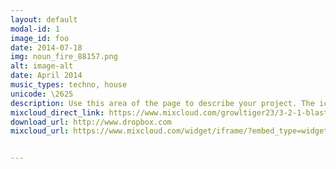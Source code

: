 ```yaml
---
layout: default
modal-id: 1
image_id: foo
date: 2014-07-18
img: noun_fire_88157.png
alt: image-alt
date: April 2014
music_types: techno, house
unicode: \2625
description: Use this area of the page to describe your project. The icon above is part of a free icon set by <a href="https://sellfy.com/p/8Q9P/jV3VZ/">Flat Icons</a>. On their website, you can download their free set with 16 icons, or you can purchase the entire set with 146 icons for only $12!
mixcloud_direct_link: https://www.mixcloud.com/growltiger23/3-2-1-blastoff/
download_url: http://www.dropbox.com
mixcloud_url: https://www.mixcloud.com/widget/iframe/?embed_type=widget_standard&amp;embed_uuid=0f246e28-e144-415d-9f8e-404e55be2917&amp;feed=https%3A%2F%2Fwww.mixcloud.com%2Fgrowltiger23%2F3-2-1-blastoff%2F&amp;hide_cover=1&amp;hide_tracklist=1&amp;replace=0


---
```

